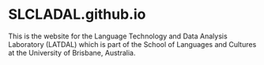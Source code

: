 # SLCLADAL.github.io
This is the website for the Language Technology and Data Analysis Laboratory (LATDAL) which is part of the School of Languages and Cultures at the University of Brisbane, Australia.
